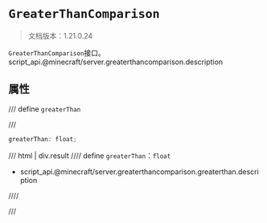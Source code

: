 # `GreaterThanComparison`

> 文档版本：1.21.0.24

`GreaterThanComparison`接口。script_api.@minecraft/server.greaterthancomparison.description

## 属性

/// define
`greaterThan`


///

```js
greaterThan: float;
```

/// html | div.result
//// define
`greaterThan`：`float`

- script_api.@minecraft/server.greaterthancomparison.greaterthan.description


////

///

